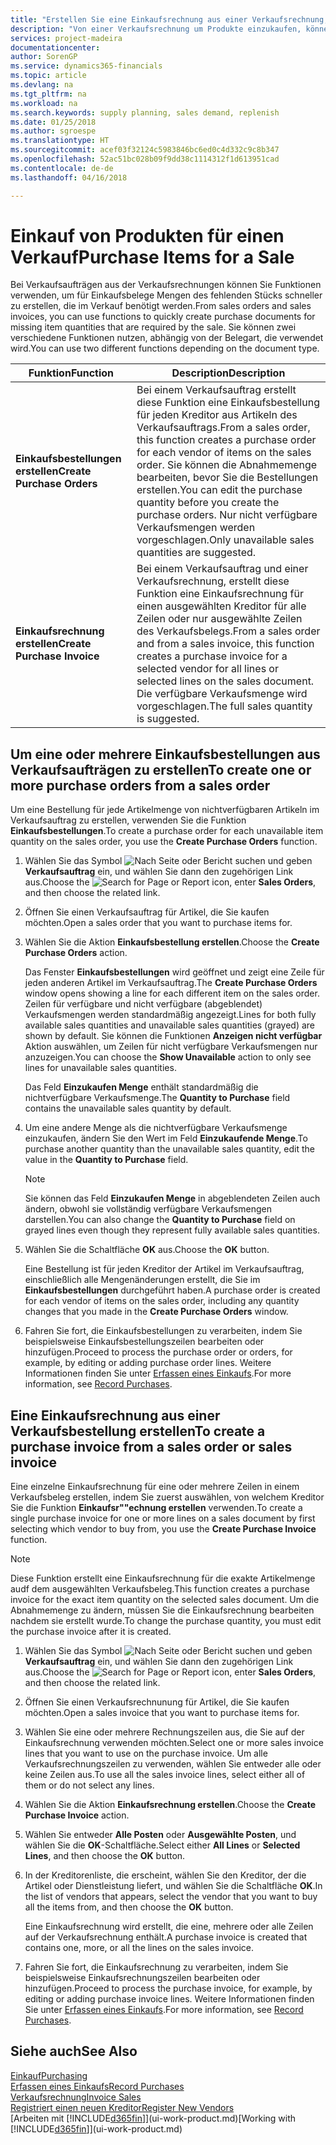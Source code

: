 ```yaml
---
title: "Erstellen Sie eine Einkaufsrechnung aus einer Verkaufsrechnung, um Artikel für einen Verkauf zu kaufen | Microsoft Docs"
description: "Von einer Verkaufsrechnung um Produkte einzukaufen, können Sie eine Einkaufsrechnung für einen Kreditor oder Lieferanten einen erstellen."
services: project-madeira
documentationcenter: 
author: SorenGP
ms.service: dynamics365-financials
ms.topic: article
ms.devlang: na
ms.tgt_pltfrm: na
ms.workload: na
ms.search.keywords: supply planning, sales demand, replenish
ms.date: 01/25/2018
ms.author: sgroespe
ms.translationtype: HT
ms.sourcegitcommit: acef03f32124c5983846bc6ed0c4d332c9c8b347
ms.openlocfilehash: 52ac51bc028b09f9dd38c1114312f1d613951cad
ms.contentlocale: de-de
ms.lasthandoff: 04/16/2018

---
```

# <a name="purchase-items-for-a-sale"></a><span data-ttu-id="10be8-103">Einkauf von Produkten für einen Verkauf</span><span class="sxs-lookup"><span data-stu-id="10be8-103">Purchase Items for a Sale</span></span>
<span data-ttu-id="10be8-104">Bei Verkaufsaufträgen aus der Verkaufsrechnungen können Sie Funktionen verwenden, um für Einkaufsbelege Mengen des fehlenden Stücks schneller zu erstellen, die im Verkauf benötigt werden.</span><span class="sxs-lookup"><span data-stu-id="10be8-104">From sales orders and sales invoices, you can use functions to quickly create purchase documents for missing item quantities that are required by the sale.</span></span> <span data-ttu-id="10be8-105">Sie können zwei verschiedene Funktionen nutzen, abhängig von der Belegart, die verwendet wird.</span><span class="sxs-lookup"><span data-stu-id="10be8-105">You can use two different functions depending on the document type.</span></span>

|<span data-ttu-id="10be8-106">Funktion</span><span class="sxs-lookup"><span data-stu-id="10be8-106">Function</span></span>|<span data-ttu-id="10be8-107">Description</span><span class="sxs-lookup"><span data-stu-id="10be8-107">Description</span></span>|
|--------|-----------|
|<span data-ttu-id="10be8-108">**Einkaufsbestellungen erstellen**</span><span class="sxs-lookup"><span data-stu-id="10be8-108">**Create Purchase Orders**</span></span>|<span data-ttu-id="10be8-109">Bei einem Verkaufsauftrag erstellt diese Funktion eine Einkaufsbestellung für jeden Kreditor aus Artikeln des Verkaufsauftrags.</span><span class="sxs-lookup"><span data-stu-id="10be8-109">From a sales order, this function creates a purchase order for each vendor of items on the sales order.</span></span> <span data-ttu-id="10be8-110">Sie können die Abnahmemenge bearbeiten, bevor Sie die Bestellungen erstellen.</span><span class="sxs-lookup"><span data-stu-id="10be8-110">You can edit the purchase quantity before you create the purchase orders.</span></span> <span data-ttu-id="10be8-111">Nur nicht verfügbare Verkaufsmengen werden vorgeschlagen.</span><span class="sxs-lookup"><span data-stu-id="10be8-111">Only unavailable sales quantities are suggested.</span></span>
|<span data-ttu-id="10be8-112">**Einkaufsrechnung erstellen**</span><span class="sxs-lookup"><span data-stu-id="10be8-112">**Create Purchase Invoice**</span></span>|<span data-ttu-id="10be8-113">Bei einem Verkaufsauftrag und einer Verkaufsrechnung, erstellt diese Funktion eine Einkaufsrechnung für einen ausgewählten Kreditor für alle Zeilen oder nur ausgewählte Zeilen des Verkaufsbelegs.</span><span class="sxs-lookup"><span data-stu-id="10be8-113">From a sales order and from a sales invoice, this function creates a purchase invoice for a selected vendor for all lines or selected lines on the sales document.</span></span> <span data-ttu-id="10be8-114">Die verfügbare Verkaufsmenge wird vorgeschlagen.</span><span class="sxs-lookup"><span data-stu-id="10be8-114">The full sales quantity is suggested.</span></span>|

## <a name="to-create-one-or-more-purchase-orders-from-a-sales-order"></a><span data-ttu-id="10be8-115">Um eine oder mehrere Einkaufsbestellungen aus Verkaufsaufträgen zu erstellen</span><span class="sxs-lookup"><span data-stu-id="10be8-115">To create one or more purchase orders from a sales order</span></span>
<span data-ttu-id="10be8-116">Um eine Bestellung für jede Artikelmenge von nichtverfügbaren Artikeln im Verkaufsauftrag zu erstellen, verwenden Sie die Funktion **Einkaufsbestellungen**.</span><span class="sxs-lookup"><span data-stu-id="10be8-116">To create a purchase order for each unavailable item quantity on the sales order, you use the **Create Purchase Orders** function.</span></span>

1. <span data-ttu-id="10be8-117">Wählen Sie das Symbol ![Nach Seite oder Bericht suchen](media/ui-search/search_small.png "Nach Seite oder Bericht suchen") und geben **Verkaufsauftrag** ein, und wählen Sie dann den zugehörigen Link aus.</span><span class="sxs-lookup"><span data-stu-id="10be8-117">Choose the ![Search for Page or Report](media/ui-search/search_small.png "Search for Page or Report icon") icon, enter **Sales Orders**, and then choose the related link.</span></span>
2. <span data-ttu-id="10be8-118">Öffnen Sie einen Verkaufsauftrag für Artikel, die Sie kaufen möchten.</span><span class="sxs-lookup"><span data-stu-id="10be8-118">Open a sales order that you want to purchase items for.</span></span>
3. <span data-ttu-id="10be8-119">Wählen Sie die Aktion **Einkaufsbestellung erstellen**.</span><span class="sxs-lookup"><span data-stu-id="10be8-119">Choose the **Create Purchase Orders** action.</span></span>

    <span data-ttu-id="10be8-120">Das Fenster **Einkaufsbestellungen** wird geöffnet und zeigt eine Zeile für jeden anderen Artikel im Verkaufsauftrag.</span><span class="sxs-lookup"><span data-stu-id="10be8-120">The **Create Purchase Orders** window opens showing a line for each different item on the sales order.</span></span> <span data-ttu-id="10be8-121">Zeilen für verfügbare und nicht verfügbare (abgeblendet) Verkaufsmengen werden standardmäßig angezeigt.</span><span class="sxs-lookup"><span data-stu-id="10be8-121">Lines for both fully available sales quantities and unavailable sales quantities (grayed) are shown by default.</span></span> <span data-ttu-id="10be8-122">Sie können die Funktionen **Anzeigen nicht verfügbar** Aktion auswählen, um Zeilen für nicht verfügbare Verkaufsmengen nur anzuzeigen.</span><span class="sxs-lookup"><span data-stu-id="10be8-122">You can choose the **Show Unavailable** action to only see lines for unavailable sales quantities.</span></span>

    <span data-ttu-id="10be8-123">Das Feld **Einzukaufen Menge** enthält standardmäßig die nichtverfügbare Verkaufsmenge.</span><span class="sxs-lookup"><span data-stu-id="10be8-123">The **Quantity to Purchase** field contains the unavailable sales quantity by default.</span></span>
4. <span data-ttu-id="10be8-124">Um eine andere Menge als die nichtverfügbare Verkaufsmenge einzukaufen, ändern Sie den Wert im Feld **Einzukaufende Menge**.</span><span class="sxs-lookup"><span data-stu-id="10be8-124">To purchase another quantity than the unavailable sales quantity, edit the value in the **Quantity to Purchase** field.</span></span>

    > [!NOTE]  
   >   <span data-ttu-id="10be8-125">Sie können das Feld **Einzukaufen Menge** in abgeblendeten Zeilen auch ändern, obwohl sie vollständig verfügbare Verkaufsmengen darstellen.</span><span class="sxs-lookup"><span data-stu-id="10be8-125">You can also change the **Quantity to Purchase** field on grayed lines even though they represent fully available sales quantities.</span></span>
5. <span data-ttu-id="10be8-126">Wählen Sie die Schaltfläche **OK** aus.</span><span class="sxs-lookup"><span data-stu-id="10be8-126">Choose the **OK** button.</span></span>

    <span data-ttu-id="10be8-127">Eine Bestellung ist für jeden Kreditor der Artikel im Verkaufsauftrag, einschließlich alle Mengenänderungen erstellt, die Sie im **Einkaufsbestellungen** durchgeführt haben.</span><span class="sxs-lookup"><span data-stu-id="10be8-127">A purchase order is created for each vendor of items on the sales order, including any quantity changes that you made in the **Create Purchase Orders** window.</span></span>
6. <span data-ttu-id="10be8-128">Fahren Sie fort, die Einkaufsbestellungen zu verarbeiten, indem Sie beispielsweise Einkaufsbestellungszeilen bearbeiten oder hinzufügen.</span><span class="sxs-lookup"><span data-stu-id="10be8-128">Proceed to process the purchase order or orders, for example, by editing or adding purchase order lines.</span></span> <span data-ttu-id="10be8-129">Weitere Informationen finden Sie unter [Erfassen eines Einkaufs](purchasing-how-record-purchases.md).</span><span class="sxs-lookup"><span data-stu-id="10be8-129">For more information, see [Record Purchases](purchasing-how-record-purchases.md).</span></span>


## <a name="to-create-a-purchase-invoice-from-a-sales-order-or-sales-invoice"></a><span data-ttu-id="10be8-130">Eine Einkaufsrechnung aus einer Verkaufsbestellung erstellen</span><span class="sxs-lookup"><span data-stu-id="10be8-130">To create a purchase invoice from a sales order or sales invoice</span></span>
<span data-ttu-id="10be8-131">Eine einzelne Einkaufsrechnung für eine oder mehrere Zeilen in einem Verkaufsbeleg erstellen, indem Sie zuerst auswählen, von welchem Kreditor Sie die Funktion **Einkaufsr""echnung erstellen** verwenden.</span><span class="sxs-lookup"><span data-stu-id="10be8-131">To create a single purchase invoice for one or more lines on a sales document by first selecting which vendor to buy from, you use the **Create Purchase Invoice** function.</span></span>

> [!NOTE]  
>   <span data-ttu-id="10be8-132">Diese Funktion erstellt eine Einkaufsrechnung für die exakte Artikelmenge audf dem ausgewählten Verkaufsbeleg.</span><span class="sxs-lookup"><span data-stu-id="10be8-132">This function creates a purchase invoice for the exact item quantity on the selected sales document.</span></span> <span data-ttu-id="10be8-133">Um die Abnahmemenge zu ändern, müssen Sie die Einkaufsrechnung bearbeiten nachdem sie erstellt wurde.</span><span class="sxs-lookup"><span data-stu-id="10be8-133">To change the purchase quantity, you must edit the purchase invoice after it is created.</span></span>  

1. <span data-ttu-id="10be8-134">Wählen Sie das Symbol ![Nach Seite oder Bericht suchen](media/ui-search/search_small.png "Nach Seite oder Bericht suchen") und geben **Verkaufsauftrag** ein, und wählen Sie dann den zugehörigen Link aus.</span><span class="sxs-lookup"><span data-stu-id="10be8-134">Choose the ![Search for Page or Report](media/ui-search/search_small.png "Search for Page or Report icon") icon, enter **Sales Orders**, and then choose the related link.</span></span>
2. <span data-ttu-id="10be8-135">Öffnen Sie einen Verkaufsrechnunung für Artikel, die Sie kaufen möchten.</span><span class="sxs-lookup"><span data-stu-id="10be8-135">Open a sales invoice that you want to purchase items for.</span></span>
3. <span data-ttu-id="10be8-136">Wählen Sie eine oder mehrere Rechnungszeilen aus, die Sie auf der Einkaufsrechnung verwenden möchten.</span><span class="sxs-lookup"><span data-stu-id="10be8-136">Select one or more sales invoice lines that you want to use on the purchase invoice.</span></span> <span data-ttu-id="10be8-137">Um alle Verkaufsrechnungszeilen zu verwenden, wählen Sie entweder alle oder keine Zeilen aus.</span><span class="sxs-lookup"><span data-stu-id="10be8-137">To use all the sales invoice lines, select either all of them or do not select any lines.</span></span>
4. <span data-ttu-id="10be8-138">Wählen Sie die Aktion **Einkaufsrechnung erstellen**.</span><span class="sxs-lookup"><span data-stu-id="10be8-138">Choose the **Create Purchase Invoice** action.</span></span>
5. <span data-ttu-id="10be8-139">Wählen Sie entweder **Alle Posten** oder **Ausgewählte Posten**, und wählen Sie die **OK**-Schaltfläche.</span><span class="sxs-lookup"><span data-stu-id="10be8-139">Select either **All Lines** or **Selected Lines**, and then choose the **OK** button.</span></span>  
6. <span data-ttu-id="10be8-140">In der Kreditorenliste, die erscheint, wählen Sie den Kreditor, der die Artikel oder Dienstleistung liefert, und wählen Sie die Schaltfläche **OK**.</span><span class="sxs-lookup"><span data-stu-id="10be8-140">In the list of vendors that appears, select the vendor that you want to buy all the items from, and then choose the **OK** button.</span></span>

    <span data-ttu-id="10be8-141">Eine Einkaufsrechnung wird erstellt, die eine, mehrere oder alle Zeilen auf der Verkaufsrechnung enthält.</span><span class="sxs-lookup"><span data-stu-id="10be8-141">A purchase invoice is created that contains one, more, or all the lines on the sales invoice.</span></span>
7. <span data-ttu-id="10be8-142">Fahren Sie fort, die Einkaufsrechnung zu verarbeiten, indem Sie beispielsweise Einkaufsrechnungszeilen bearbeiten oder hinzufügen.</span><span class="sxs-lookup"><span data-stu-id="10be8-142">Proceed to process the purchase invoice, for example, by editing or adding purchase invoice lines.</span></span> <span data-ttu-id="10be8-143">Weitere Informationen finden Sie unter [Erfassen eines Einkaufs](purchasing-how-record-purchases.md).</span><span class="sxs-lookup"><span data-stu-id="10be8-143">For more information, see [Record Purchases](purchasing-how-record-purchases.md).</span></span>

## <a name="see-also"></a><span data-ttu-id="10be8-144">Siehe auch</span><span class="sxs-lookup"><span data-stu-id="10be8-144">See Also</span></span>
[<span data-ttu-id="10be8-145">Einkauf</span><span class="sxs-lookup"><span data-stu-id="10be8-145">Purchasing</span></span>](purchasing-manage-purchasing.md)  
[<span data-ttu-id="10be8-146">Erfassen eines Einkaufs</span><span class="sxs-lookup"><span data-stu-id="10be8-146">Record Purchases</span></span>](purchasing-how-record-purchases.md)  
[<span data-ttu-id="10be8-147">Verkaufsrechnung</span><span class="sxs-lookup"><span data-stu-id="10be8-147">Invoice Sales</span></span>](sales-how-invoice-sales.md)  
[<span data-ttu-id="10be8-148">Registriert einen neuen Kreditor</span><span class="sxs-lookup"><span data-stu-id="10be8-148">Register New Vendors</span></span>](purchasing-how-register-new-vendors.md)  
<span data-ttu-id="10be8-149">[Arbeiten mit [!INCLUDE[d365fin](includes/d365fin_md.md)]](ui-work-product.md)</span><span class="sxs-lookup"><span data-stu-id="10be8-149">[Working with [!INCLUDE[d365fin](includes/d365fin_md.md)]](ui-work-product.md)</span></span>

